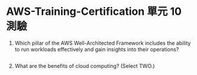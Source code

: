 # AWS-Training-Certification 單元 10 測驗

1. Which pillar of the AWS Well-Architected Framework includes the ability to run workloads effectively and gain insights into their operations?
```bash

```

2. What are the benefits of cloud computing? (Select TWO.)
```bash

```
